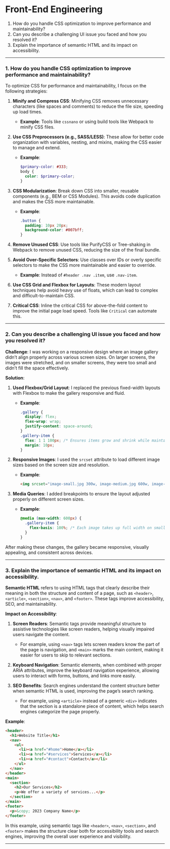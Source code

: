 
# Front-End Engineering

1. How do you handle CSS optimization to improve performance and maintainability?
2. Can you describe a challenging UI issue you faced and how you resolved it?
3. Explain the importance of semantic HTML and its impact on accessibility.

----


### 1. **How do you handle CSS optimization to improve performance and maintainability?**

To optimize CSS for performance and maintainability, I focus on the following strategies:

1. **Minify and Compress CSS**: Minifying CSS removes unnecessary characters (like spaces and comments) to reduce the file size, speeding up load times.
   - **Example**: Tools like `cssnano` or using build tools like Webpack to minify CSS files.
   
2. **Use CSS Preprocessors (e.g., SASS/LESS)**: These allow for better code organization with variables, nesting, and mixins, making the CSS easier to manage and extend.
   - **Example**: 
     ```scss
     $primary-color: #333;
     body {
       color: $primary-color;
     }
     ```

3. **CSS Modularization**: Break down CSS into smaller, reusable components (e.g., BEM or CSS Modules). This avoids code duplication and makes the CSS more maintainable.
   - **Example**: 
     ```scss
     .button {
       padding: 10px 20px;
       background-color: #007bff;
     }
     ```

4. **Remove Unused CSS**: Use tools like PurifyCSS or Tree-shaking in Webpack to remove unused CSS, reducing the size of the final bundle.
   
5. **Avoid Over-Specific Selectors**: Use classes over IDs or overly specific selectors to make the CSS more maintainable and easier to override.
   - **Example**: Instead of `#header .nav .item`, use `.nav-item`.

6. **Use CSS Grid and Flexbox for Layouts**: These modern layout techniques help avoid heavy use of floats, which can lead to complex and difficult-to-maintain CSS.

7. **Critical CSS**: Inline the critical CSS for above-the-fold content to improve the initial page load speed. Tools like `Critical` can automate this.

---

### 2. **Can you describe a challenging UI issue you faced and how you resolved it?**

**Challenge**: I was working on a responsive design where an image gallery didn’t align properly across various screen sizes. On larger screens, the images were stretched, and on smaller screens, they were too small and didn’t fill the space effectively.

**Solution**:
1. **Used Flexbox/Grid Layout**: I replaced the previous fixed-width layouts with Flexbox to make the gallery responsive and fluid.
   - **Example**: 
     ```css
     .gallery {
       display: flex;
       flex-wrap: wrap;
       justify-content: space-around;
     }
     .gallery-item {
       flex: 1 1 100px; /* Ensures items grow and shrink while maintaining a min width */
       margin: 10px;
     }
     ```
2. **Responsive Images**: I used the `srcset` attribute to load different image sizes based on the screen size and resolution.
   - **Example**: 
     ```html
     <img srcset="image-small.jpg 300w, image-medium.jpg 600w, image-large.jpg 1200w" alt="gallery image">
     ```

3. **Media Queries**: I added breakpoints to ensure the layout adjusted properly on different screen sizes.
   - **Example**: 
     ```css
     @media (max-width: 600px) {
       .gallery-item {
         flex-basis: 100%; /* Each image takes up full width on small screens */
       }
     }
     ```

After making these changes, the gallery became responsive, visually appealing, and consistent across devices.

---

### 3. **Explain the importance of semantic HTML and its impact on accessibility.**

**Semantic HTML** refers to using HTML tags that clearly describe their meaning in both the structure and content of a page, such as `<header>`, `<article>`, `<section>`, `<nav>`, and `<footer>`. These tags improve accessibility, SEO, and maintainability.

**Impact on Accessibility**:
1. **Screen Readers**: Semantic tags provide meaningful structure to assistive technologies like screen readers, helping visually impaired users navigate the content.
   - For example, using `<nav>` tags lets screen readers know the part of the page is navigation, and `<main>` marks the main content, making it easier for users to skip to relevant sections.
   
2. **Keyboard Navigation**: Semantic elements, when combined with proper ARIA attributes, improve the keyboard navigation experience, allowing users to interact with forms, buttons, and links more easily.

3. **SEO Benefits**: Search engines understand the content structure better when semantic HTML is used, improving the page’s search ranking.
   - For example, using `<article>` instead of a generic `<div>` indicates that the section is a standalone piece of content, which helps search engines categorize the page properly.

**Example**:
```html
<header>
  <h1>Website Title</h1>
  <nav>
    <ul>
      <li><a href="#home">Home</a></li>
      <li><a href="#services">Services</a></li>
      <li><a href="#contact">Contact</a></li>
    </ul>
  </nav>
</header>
<main>
  <section>
    <h2>Our Services</h2>
    <p>We offer a variety of services...</p>
  </section>
</main>
<footer>
  <p>&copy; 2023 Company Name</p>
</footer>
```

In this example, using semantic tags like `<header>`, `<nav>`, `<section>`, and `<footer>` makes the structure clear both for accessibility tools and search engines, improving the overall user experience and visibility.

---
